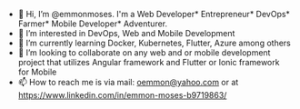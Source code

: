 - 👋 Hi, I’m @emmonmoses. I'm a Web Developer* Entrepreneur* DevOps* Farmer* Mobile Developer* Adventurer.
- 👀 I’m interested in DevOps, Web and Mobile Development
- 🌱 I’m currently learning Docker, Kubernetes, Flutter, Azure among others
- 💞️ I’m looking to collaborate on any web and or mobile development project that utilizes Angular framework and Flutter or Ionic framework for Mobile 
- 📫 How to reach me is via mail: oemmon@yahoo.com or at https://www.linkedin.com/in/emmon-moses-b9719863/

<!---
emmonmoses/emmonmoses is a ✨ special ✨ repository because its `README.md` (this file) appears on your GitHub profile.
You can click the Preview link to take a look at your changes.
--->
